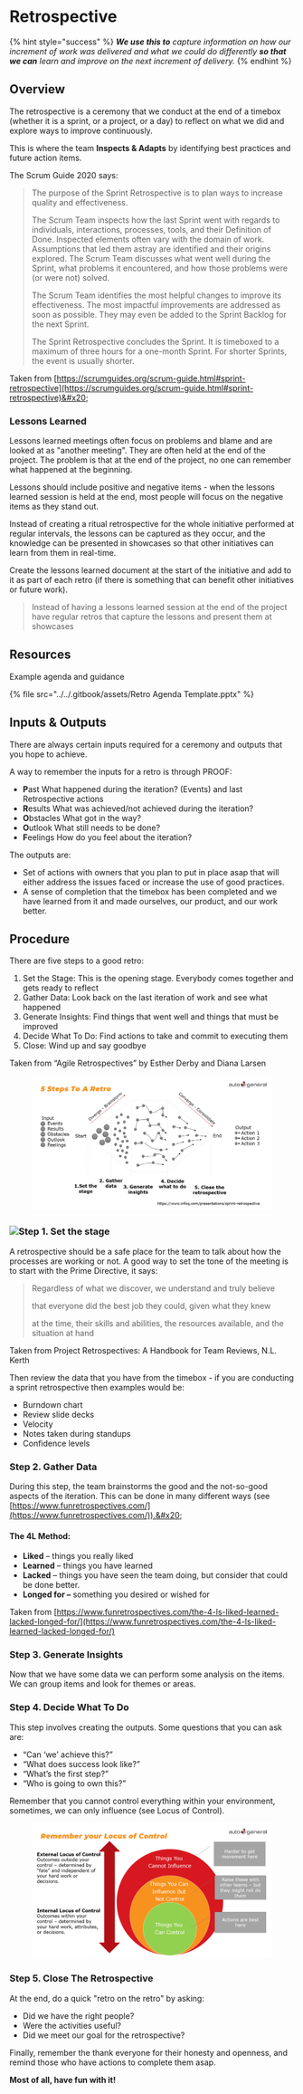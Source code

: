 # Retrospective

{% hint style="success" %}
_**We use this to** capture information on how our increment of work was delivered and what we could do differently **so that we can** learn and improve on the next increment of delivery._&#x20;
{% endhint %}

## **Overview** <a href="#howtoguide-retrospectives-overview" id="howtoguide-retrospectives-overview"></a>

The retrospective is a ceremony that we conduct at the end of a timebox (whether it is a sprint, or a project, or a day) to reflect on what we did and explore ways to improve continuously.&#x20;

This is where the team **Inspects & Adapts** by identifying best practices and future action items.

The Scrum Guide 2020 says:&#x20;

> The purpose of the Sprint Retrospective is to plan ways to increase quality and effectiveness.
>
> The Scrum Team inspects how the last Sprint went with regards to individuals, interactions, processes, tools, and their Definition of Done. Inspected elements often vary with the domain of work. Assumptions that led them astray are identified and their origins explored. The Scrum Team discusses what went well during the Sprint, what problems it encountered, and how those problems were (or were not) solved.
>
> The Scrum Team identifies the most helpful changes to improve its effectiveness. The most impactful improvements are addressed as soon as possible. They may even be added to the Sprint Backlog for the next Sprint.
>
> The Sprint Retrospective concludes the Sprint. It is timeboxed to a maximum of three hours for a one-month Sprint. For shorter Sprints, the event is usually shorter.

Taken from [https://scrumguides.org/scrum-guide.html#sprint-retrospective](https://scrumguides.org/scrum-guide.html#sprint-retrospective)&#x20;

### Lessons Learned <a href="#howtoguide-retrospectives-lessonslearned" id="howtoguide-retrospectives-lessonslearned"></a>

Lessons learned meetings often focus on problems and blame and are looked at as "another meeting". They are often held at the end of the project. The problem is that at the end of the project, no one can remember what happened at the beginning. &#x20;

Lessons should include positive and negative items - when the lessons learned session is held at the end, most people will focus on the negative items as they stand out.

Instead of creating a ritual retrospective for the whole initiative performed at regular intervals, the lessons can be captured as they occur, and the knowledge can be presented in showcases so that other initiatives can learn from them in real-time.

Create the lessons learned document at the start of the initiative and add to it as part of each retro (if there is something that can benefit other initiatives or future work).

> Instead of having a lessons learned session at the end of the project have regular retros that capture the lessons and present them at showcases&#x20;

## **Resources**  <a href="#howtoguide-retrospectives-resources" id="howtoguide-retrospectives-resources"></a>

Example agenda and guidance

{% file src="../../.gitbook/assets/Retro Agenda Template.pptx" %}

## **Inputs & Outputs**  <a href="#howtoguide-retrospectives-inputs-and-outputs" id="howtoguide-retrospectives-inputs-and-outputs"></a>

There are always certain inputs required for a ceremony and outputs that you hope to achieve.&#x20;

A way to remember the inputs for a retro is through PROOF:&#x20;

* **P**ast What happened during the iteration? (Events) and last Retrospective actions
* **R**esults What was achieved/not achieved during the iteration?
* **O**bstacles What got in the way?
* **O**utlook What still needs to be done?
* **F**eelings How do you feel about the iteration?

The outputs are:

* Set of actions with owners that you plan to put in place asap that will either address the issues faced or increase the use of good practices.&#x20;
* A sense of completion that the timebox has been completed and we have learned from it and made ourselves, our product, and our work better.

## **Procedure** <a href="#howtoguide-retrospectives-procedure" id="howtoguide-retrospectives-procedure"></a>

There are five steps to a good retro:&#x20;

1. Set the Stage: This is the opening stage. Everybody comes together and gets ready to reflect
2. Gather Data: Look back on the last iteration of work and see what happened
3. Generate Insights: Find things that went well and things that must be improved
4. Decide What To Do: Find actions to take and commit to executing them
5. Close: Wind up and say goodbye

Taken from “Agile Retrospectives” by Esther Derby and Diana Larsen

<figure><img src="../../.gitbook/assets/image (9) (1) (1).png" alt=""><figcaption></figcaption></figure>

### ![](https://confluence.budgetdirect.com.au/download/attachments/350297573/image2021-3-16\_11-31-50.png?version=1\&modificationDate=1615858310301\&api=v2)Step 1. Set the stage  <a href="#howtoguide-retrospectives-step1.setthestage" id="howtoguide-retrospectives-step1.setthestage"></a>

A retrospective should be a safe place for the team to talk about how the processes are working or not. A good way to set the tone of the meeting is to start with the Prime Directive, it says:&#x20;

> Regardless of what we discover, we understand and truly believe
>
> that everyone did the best job they could, given what they knew
>
> at the time, their skills and abilities, the resources available, and the situation at hand

Taken from Project Retrospectives: A Handbook for Team Reviews, N.L. Kerth

Then review the data that you have from the timebox - if you are conducting a sprint retrospective then examples would be:&#x20;

* Burndown chart
* Review slide decks&#x20;
* Velocity&#x20;
* Notes taken during standups
* Confidence levels&#x20;

### Step 2. Gather Data <a href="#howtoguide-retrospectives-step2.gatherdata" id="howtoguide-retrospectives-step2.gatherdata"></a>

During this step, the team brainstorms the good and the not-so-good aspects of the iteration. This can be done in many different ways (see [https://www.funretrospectives.com/](https://www.funretrospectives.com/)).&#x20;

#### The 4L Method: <a href="#howtoguide-retrospectives-the4lmethod" id="howtoguide-retrospectives-the4lmethod"></a>

* **Liked** – things you really liked
* **Learned** – things you have learned
* **Lacked** – things you have seen the team doing, but consider that could be done better.
* **Longed for –** something you desired or wished for

Taken from [https://www.funretrospectives.com/the-4-ls-liked-learned-lacked-longed-for/](https://www.funretrospectives.com/the-4-ls-liked-learned-lacked-longed-for/)

### Step 3. Generate Insights <a href="#howtoguide-retrospectives-step3.generateinsights" id="howtoguide-retrospectives-step3.generateinsights"></a>

Now that we have some data we can perform some analysis on the items. We can group items and look for themes or areas.&#x20;

### Step 4. Decide What To Do <a href="#howtoguide-retrospectives-step4.decidewhattodo" id="howtoguide-retrospectives-step4.decidewhattodo"></a>

This step involves creating the outputs. Some questions that you can ask are:

* “Can ‘we’ achieve this?”
* “What does success look like?”
* “What’s the first step?”
* “Who is going to own this?”

Remember that you cannot control everything within your environment, sometimes, we can only influence (see Locus of Control).&#x20;

<figure><img src="../../.gitbook/assets/image (40) (1).png" alt=""><figcaption></figcaption></figure>

### Step 5. Close The Retrospective <a href="#howtoguide-retrospectives-step5.closetheretrospective" id="howtoguide-retrospectives-step5.closetheretrospective"></a>

At the end, do a quick "retro on the retro" by asking:&#x20;

* Did we have the right people?
* Were the activities useful?
* Did we meet our goal for the retrospective?

Finally, remember the thank everyone for their honesty and openness, and remind those who have actions to complete them asap.&#x20;

**Most of all, have fun with it!**

